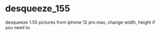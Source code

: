 # desqueeze_155
desqueeze 1.55 pictures from iphone 12 pro max,
change width, height if you need to.
